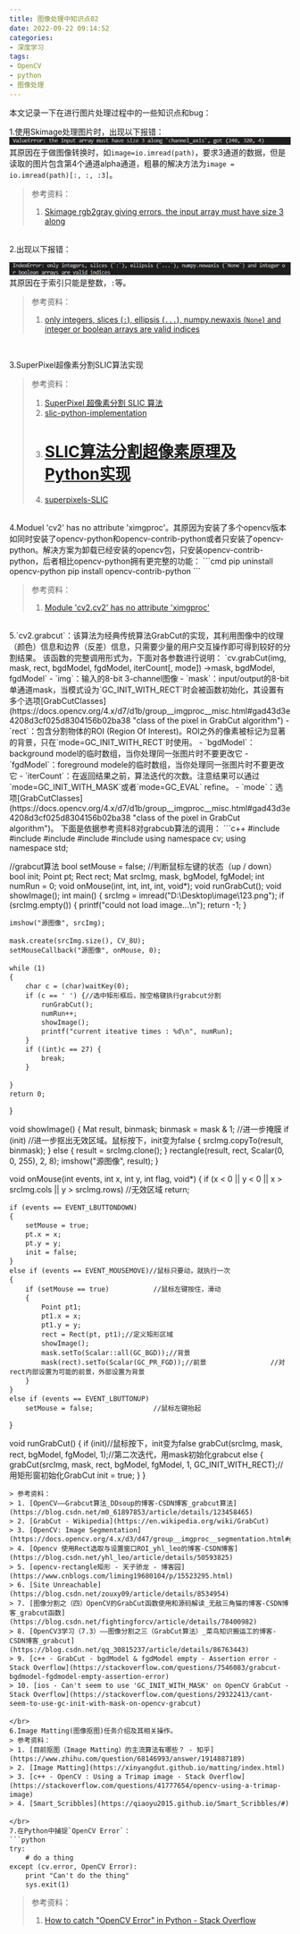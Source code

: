 ```yaml
---
title: 图像处理中知识点02
date: 2022-09-22 09:14:52
categories:
- 深度学习
tags:
- OpenCV
- python
- 图像处理
---
```


本文记录一下在进行图片处理过程中的一些知识点和bug：
<!--more-->

1.使用Skimage处理图片时，出现以下报错：
![](https://raw.githubusercontent.com/Tom89757/ImageHost/main/hexo/20220922091640.png)
其原因在于做图像转换时，如`image=io.imread(path)`，要求3通道的数据，但是读取的图片包含第4个通道alpha通道，粗暴的解决方法为`image = io.imread(path)[:, :, :3]`。
> 参考资料：
> 1. [Skimage rgb2gray giving errors, the input array must have size 3 along](https://stackoverflow.com/questions/70895576/skimage-rgb2gray-giving-errors-the-input-array-must-have-size-3-along)

</br>
2.出现以下报错：

![](https://raw.githubusercontent.com/Tom89757/ImageHost/main/hexo/20220922092150.png)
其原因在于索引只能是整数，`:`等。
> 参考资料：
> 1. [only integers, slices (`:`), ellipsis (`...`), numpy.newaxis (`None`) and integer or boolean arrays are valid indices](https://stackoverflow.com/questions/34952651/only-integers-slices-ellipsis-numpy-newaxis-none-and-intege)

</br>

3.SuperPixel超像素分割SLIC算法实现

> 参考资料：
> 1. [SuperPixel 超像素分割 SLIC 算法](https://www.zywvvd.com/notes/study/image-processing/super-pixel/super-pixel/#)
> 2. [slic-python-implementation](https://github.com/laixintao/slic-python-implementation)
> 3. # [SLIC算法分割超像素原理及Python实现](https://www.kawabangga.com/posts/1923 "Permalink to SLIC算法分割超像素原理及Python实现")
> 4. [superpixels-SLIC](https://github.com/jayrambhia/superpixels-SLIC)


</br>
4.Moduel 'cv2' has no attribute 'ximgproc'。其原因为安装了多个opencv版本如同时安装了opencv-python和opencv-contrib-python或者只安装了opencv-python。解决方案为卸载已经安装的opencv包，只安装opencv-contrib-python，后者相比opencv-python拥有更完整的功能：
```cmd
pip uninstall opencv-python
pip install opencv-contrib-python
```

> 参考资料：
> 1. [Module 'cv2.cv2' has no attribute 'ximgproc'](https://stackoverflow.com/questions/57427233/module-cv2-cv2-has-no-attribute-ximgproc)

</br>
5.`cv2.grabcut`：该算法为经典传统算法GrabCut的实现，其利用图像中的纹理（颜色）信息和边界（反差）信息，只需要少量的用户交互操作即可得到较好的分割结果。
该函数的完整调用形式为，下面对各参数进行说明：
`cv.grabCut(img, mask, rect, bgdModel, fgdModel, iterCount[, mode]) ->mask, bgdModel, fgdModel`
- `img`：输入的8-bit 3-channel图像
- `mask`：input/output的8-bit单通道mask，当模式设为`GC_INIT_WITH_RECT`时会被函数初始化，其设置有多个选项[GrabCutClasses](https://docs.opencv.org/4.x/d7/d1b/group__imgproc__misc.html#gad43d3e4208d3cf025d8304156b02ba38 "class of the pixel in GrabCut algorithm")
- `rect`：包含分割物体的ROI (Region Of Interest)。ROI之外的像素被标记为显著的背景，只在`mode=GC_INIT_WITH_RECT`时使用。
- `bgdModel`：background model的临时数组，当你处理同一张图片时不要更改它
- `fgdModel`：foreground modele的临时数组，当你处理同一张图片时不要更改它
- `iterCount`：在返回结果之前，算法迭代的次数。注意结果可以通过`mode=GC_INIT_WITH_MASK`或者`mode=GC_EVAL` refine。
- `mode`：选项[GrabCutClasses](https://docs.opencv.org/4.x/d7/d1b/group__imgproc__misc.html#gad43d3e4208d3cf025d8304156b02ba38 "class of the pixel in GrabCut algorithm")。
下面是依据参考资料8对grabcub算法的调用：
```c++
#include<opencv2\highgui\highgui.hpp>
#include<opencv2\imgproc\imgproc.hpp>
#include<iostream>
#include <opencv2\opencv.hpp>
#include <math.h>
using namespace cv;
using namespace std;

//grabcut算法
bool setMouse = false;    //判断鼠标左键的状态（up / down）
bool init;
Point pt;
Rect rect;
Mat srcImg, mask, bgModel, fgModel;
int numRun = 0;
void onMouse(int, int, int, int, void*);
void runGrabCut();
void showImage();
int main()
{
	srcImg = imread("D:\\Desktop\\image\\123.png");
	if (srcImg.empty())
	{
		printf("could not load image...\n");
		return -1;
	}

	imshow("源图像", srcImg);

	mask.create(srcImg.size(), CV_8U);
	setMouseCallback("源图像", onMouse, 0);

	while (1)
	{
		char c = (char)waitKey(0);
		if (c == ' ') {//选中矩形框后，按空格键执行grabcut分割
			runGrabCut();
			numRun++;
			showImage();
			printf("current iteative times : %d\n", numRun);
		}
		if ((int)c == 27) {
			break;
		}

	}
	return 0;
}

void showImage()
{
	Mat result, binmask;
	binmask = mask & 1;				//进一步掩膜
	if (init)						//进一步抠出无效区域。鼠标按下，init变为false
	{
		srcImg.copyTo(result, binmask);
	}
	else
	{
		result = srcImg.clone();
	}
	rectangle(result, rect, Scalar(0, 0, 255), 2, 8);
	imshow("源图像", result);
}

void onMouse(int events, int x, int y, int flag, void*)
{
	if (x < 0 || y < 0 || x > srcImg.cols || y > srcImg.rows)	//无效区域
		return;


	if (events == EVENT_LBUTTONDOWN)
	{
		setMouse = true;
		pt.x = x;
		pt.y = y;
		init = false;
	}
	else if (events == EVENT_MOUSEMOVE)//鼠标只要动，就执行一次
	{
		if (setMouse == true)			//鼠标左键按住，滑动
		{
			Point pt1;
			pt1.x = x;
			pt1.y = y;
			rect = Rect(pt, pt1);//定义矩形区域
			showImage();
			mask.setTo(Scalar::all(GC_BGD));//背景
			mask(rect).setTo(Scalar(GC_PR_FGD));//前景			    //对rect内部设置为可能的前景，外部设置为背景
		}
	}
	else if (events == EVENT_LBUTTONUP)
		setMouse = false;	        	//鼠标左键抬起
}

void runGrabCut()
{
	if (init)//鼠标按下，init变为false
		grabCut(srcImg, mask, rect, bgModel, fgModel, 1);//第二次迭代，用mask初始化grabcut
	else
	{
		grabCut(srcImg, mask, rect, bgModel, fgModel, 1, GC_INIT_WITH_RECT);//用矩形窗初始化GrabCut
		init = true;
	}
}
```
> 参考资料：
> 1. [OpenCV——Grabcut算法_DDsoup的博客-CSDN博客_grabcut算法](https://blog.csdn.net/m0_61897853/article/details/123458465)
> 2. [GrabCut - Wikipedia](https://en.wikipedia.org/wiki/GrabCut)
> 3. [OpenCV: Image Segmentation](https://docs.opencv.org/4.x/d3/d47/group__imgproc__segmentation.html#ga909c1dda50efcbeaa3ce126be862b37f)
> 4. [Opencv 使用Rect选取与设置窗口ROI_yhl_leo的博客-CSDN博客](https://blog.csdn.net/yhl_leo/article/details/50593825)
> 5. [opencv-rectangle矩形 - 天子骄龙 - 博客园](https://www.cnblogs.com/liming19680104/p/15523295.html)
> 6. [Site Unreachable](https://blog.csdn.net/zouxy09/article/details/8534954)
> 7. [图像分割之（四）OpenCV的GrabCut函数使用和源码解读_无敌三角猫的博客-CSDN博客_grabcut函数](https://blog.csdn.net/fightingforcv/article/details/78400982)
> 8. [OpenCV3学习（7.3）——图像分割之三（GrabCut算法）_菜鸟知识搬运工的博客-CSDN博客_grabcut](https://blog.csdn.net/qq_30815237/article/details/86763443)
> 9. [c++ - GrabCut - bgdModel & fgdModel empty - Assertion error - Stack Overflow](https://stackoverflow.com/questions/7546083/grabcut-bgdmodel-fgdmodel-empty-assertion-error)
> 10. [ios - Can't seem to use 'GC_INIT_WITH_MASK' on OpenCV GrabCut - Stack Overflow](https://stackoverflow.com/questions/29322413/cant-seem-to-use-gc-init-with-mask-on-opencv-grabcut)

</br>
6.Image Matting(图像抠图)任务介绍及其相关操作。
> 参考资料：
> 1. [目前抠图（Image Matting）的主流算法有哪些？ - 知乎](https://www.zhihu.com/question/68146993/answer/1914887189)
> 2. [Image Matting](https://xinyangdut.github.io/matting/index.html)
> 3. [c++ - OpenCV : Using a Trimap image - Stack Overflow](https://stackoverflow.com/questions/41777654/opencv-using-a-trimap-image)
> 4. [Smart_Scribbles](https://qiaoyu2015.github.io/Smart_Scribbles/#)

</br>
7.在Python中捕捉`OpenCV Error`：
```python
try:
    # do a thing
except (cv.error, OpenCV Error):
    print "Can't do the thing"
    sys.exit(1)
```
> 参考资料：
> 1. [How to catch "OpenCV Error" in Python - Stack Overflow](https://stackoverflow.com/questions/8873657/how-to-catch-opencv-error-in-python)